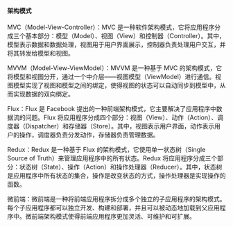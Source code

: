 <!--
 * @Author: Shu Binqi
 * @Date: 2023-02-28 03:19:43
 * @LastEditors: Shu Binqi
 * @LastEditTime: 2023-02-28 03:20:37
 * @Description: 架构模式
 * @Version: 1.0.0
 * @FilePath: \interviewQuestions\Chinese\架构模式.md
-->


#### 架构模式

MVC（Model-View-Controller）：MVC 是一种软件架构模式，它将应用程序分成三个基本部分：模型（Model）、视图（View）和控制器（Controller）。其中，模型表示数据和数据处理，视图用于用户界面展示，控制器负责处理用户交互，并将其转发给模型和视图。

MVVM（Model-View-ViewModel）：MVVM 是一种基于 MVC 的架构模式，它将模型和视图分开，通过一个中介层——视图模型（ViewModel）进行通信。视图模型实现了视图和模型之间的绑定，使得视图的状态可以自动同步到模型中，从而实现数据的双向绑定。

Flux：Flux 是 Facebook 提出的一种前端架构模式，它主要解决了应用程序中数据流的问题。Flux 将应用程序分成四个部分：视图（View）、动作（Action）、调度器（Dispatcher）和存储器（Store）。其中，视图表示用户界面，动作表示用户的操作，调度器负责分发动作，存储器负责管理数据。

Redux：Redux 是一种基于 Flux 的架构模式，它使用单一状态树（Single Source of Truth）来管理应用程序中的所有状态。Redux 将应用程序分成三个部分：状态树（State）、操作（Action）和操作处理器（Reducer）。其中，状态树是应用程序中所有状态的集合，操作是改变状态的方式，操作处理器是实现操作的函数。

微前端：微前端是一种将前端应用程序拆分成多个独立的子应用程序的架构模式。每个子应用程序都可以独立开发、构建和部署，并且可以被动态地加载到父应用程序中。微前端架构模式使得前端应用程序更加灵活、可维护和可扩展。